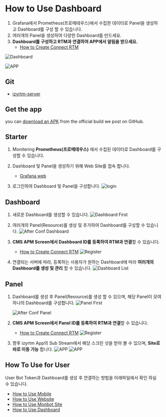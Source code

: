 # How to Use Dashboard
1. Grafana에서 Prometheus(프로메테우스)에서 수집한 데이터로 Panel을 생성하고 Dashboard를 구성 할 수 있습니다.
2. 여러개의 Panel을 생성하여 다양한 Dashboard를 만드세요.
3. **Dashboard를 구성하고 RTM과 연결하여 APP에서 알림을 받으세요.**
   * [How to Create Connect RTM](https://github.com/izyrtm/izyrtm-cms-server/blob/master/docs/howto/izyrtm-cms(Website).md)

![Dashboard](https://github.com/izyrtm/izyrtm-cms-server/blob/master/docs/image/dashBoard/dashboard_main(afterSetting).png)

![APP](https://github.com/izyrtm/izyrtm-cms-server/blob/master/docs/image/monbotApp/monbot-app-grafana.JPG)


## Git
  * [izyrtm-server](https://github.com/izyrtm/izyrtm-server)


## Get the app
you can [download an
    APK](https://github.com/izyrtm/izyrtm-mobile/releases)
    from the official build we post on GitHub.


## Starter
 1. Monitering **Prometheus(프로메테우스)** 에서 수집된 데이터로 Dashboard를 구성할 수 있습니다.

 2. Dashboard 및 Panel을 생성하기 위해 Web Site를 접속 합니다.
     * [Grafana web](https://monbot.hopto.org:3000/)

 3. 로그인하여 Dashboard 및 Panel을 구성합니다.
   ![login](https://github.com/izyrtm/izyrtm-cms-server/blob/master/docs/image/dashBoard/dashboard_login.png)


## Dashboard
 1. 새로운 Dashboard를 생성할 수 있습니다.
    ![Dashboard First](https://github.com/izyrtm/izyrtm-cms-server/blob/master/docs/image/dashBoard/dashboard_main(first).png)

 2. 여러개의 Panel(Resource)를 생성 및 추가하여 Dashboard를 구성할 수 있습니다.
    ![After Conf Dashboard](https://github.com/izyrtm/izyrtm-cms-server/blob/master/docs/image/dashBoard/dashboard_main(setting2).png)

 3. **CMS APM Screen에서 Dashboard ID를 등록하여 RTM과 연결**할 수 있습니다.
    * [How to Create Connect RTM](https://github.com/izyrtm/izyrtm-cms-server/blob/master/docs/howto/izyrtm-cms(Website).md)
    ![Register](https://github.com/izyrtm/izyrtm-cms-server/blob/master/docs/image/cms-apm-insert.png)

 4. 연결되는 서버에 따라, 등록하는 사용자가 원하는 Dashboard에 따라 **여러개의 Dashboard를 생성 및 관리** 할 수 있습니다.
    ![Dashboard List
    ](https://github.com/izyrtm/izyrtm-cms-server/blob/master/docs/image/dashBoard/dashboard_list.png)


## Panel
 1. Dashboard를 생성 후 Panel(Resource)를 생성 할 수 있으며, 해당 Panel이 모여 하나의 Dashboard를 구성합니다.
    ![Panel First](https://github.com/izyrtm/izyrtm-cms-server/blob/master/docs/image/dashBoard/dashboard_panelDetailFirst.png)

    ![After Conf Panel](https://github.com/izyrtm/izyrtm-cms-server/blob/master/docs/image/dashBoard/dashboard_PanelDetail.png)

 2. **CMS APM Screen에서 Panel ID를 등록하여 RTM과 연결**할 수 있습니다.
    * [How to Create Connect RTM](https://github.com/izyrtm/izyrtm-cms-server/blob/master/docs/howto/izyrtm-cms(Website).md)
    ![Register](https://github.com/izyrtm/izyrtm-cms-server/blob/master/docs/image/cms-apm-insert.png)

 3. 향후 izyrtm App의 Sub Stream에서 해당 스크린 샷을 받아 볼 수 있으며, **Site로 바로 이동 가능** 합니다.
    ![APP](https://github.com/izyrtm/izyrtm-cms-server/blob/master/docs/image/monbotApp/monbot-app-rtm.JPG)
    ![APP](https://github.com/izyrtm/izyrtm-cms-server/blob/master/docs/image/monbotApp/monbot-app-grafana.JPG)


## How To Use for User
User Bot Token과 Dashboard를 생성 후 연결하는 방법을 아래파일에서 확인 하실 수 있습니다.
 * [How to Use Mobile](https://github.com/izyrtm/izyrtm-cms-server/blob/master/docs/howto/izyrtm-chat(mobile).md)
 * [How to Use Website](https://github.com/izyrtm/izyrtm-cms-server/blob/master/docs/howto/izyrtm-cms(Website).md)
 * [How to Use Monbot Site](https://github.com/izyrtm/izyrtm-cms-server/blob/master/docs/howto/izyrtm-server(Monbot).md)
 * [How to Use Dashboard](https://github.com/izyrtm/izyrtm-cms-server/blob/master/docs/howto/izyrtm-server(dashboard).md)
